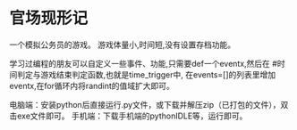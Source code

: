 # 官场现形记
一个模拟公务员的游戏。
游戏体量小,时间短,没有设置存档功能。

学习过编程的朋友可以自定义一些事件、功能,只需要def一个eventx,然后在
#时间判定与游戏结束判定函数,也就是time_trigger中,
在events=[]的列表里增加eventx,在for循环内将randint的值域扩大即可。

电脑端：安装python后直接运行.py文件，或下载并解压zip（已打包的文件），双击exe文件即可。
手机端：下载手机端的pythonIDLE等，运行即可。
